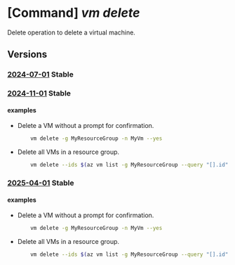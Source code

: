 # [Command] _vm delete_

Delete operation to delete a virtual machine.

## Versions

### [2024-07-01](/Resources/mgmt-plane/L3N1YnNjcmlwdGlvbnMve30vcmVzb3VyY2Vncm91cHMve30vcHJvdmlkZXJzL21pY3Jvc29mdC5jb21wdXRlL3ZpcnR1YWxtYWNoaW5lcy97fQ==/2024-07-01.xml) **Stable**

<!-- mgmt-plane /subscriptions/{}/resourcegroups/{}/providers/microsoft.compute/virtualmachines/{} 2024-07-01 -->

### [2024-11-01](/Resources/mgmt-plane/L3N1YnNjcmlwdGlvbnMve30vcmVzb3VyY2Vncm91cHMve30vcHJvdmlkZXJzL21pY3Jvc29mdC5jb21wdXRlL3ZpcnR1YWxtYWNoaW5lcy97fQ==/2024-11-01.xml) **Stable**

<!-- mgmt-plane /subscriptions/{}/resourcegroups/{}/providers/microsoft.compute/virtualmachines/{} 2024-11-01 -->

#### examples

- Delete a VM without a prompt for confirmation.
    ```bash
        vm delete -g MyResourceGroup -n MyVm --yes
    ```

- Delete all VMs in a resource group.
    ```bash
        vm delete --ids $(az vm list -g MyResourceGroup --query "[].id" -o tsv)
    ```

### [2025-04-01](/Resources/mgmt-plane/L3N1YnNjcmlwdGlvbnMve30vcmVzb3VyY2Vncm91cHMve30vcHJvdmlkZXJzL21pY3Jvc29mdC5jb21wdXRlL3ZpcnR1YWxtYWNoaW5lcy97fQ==/2025-04-01.xml) **Stable**

<!-- mgmt-plane /subscriptions/{}/resourcegroups/{}/providers/microsoft.compute/virtualmachines/{} 2025-04-01 -->

#### examples

- Delete a VM without a prompt for confirmation.
    ```bash
        vm delete -g MyResourceGroup -n MyVm --yes
    ```

- Delete all VMs in a resource group.
    ```bash
        vm delete --ids $(az vm list -g MyResourceGroup --query "[].id" -o tsv)
    ```
